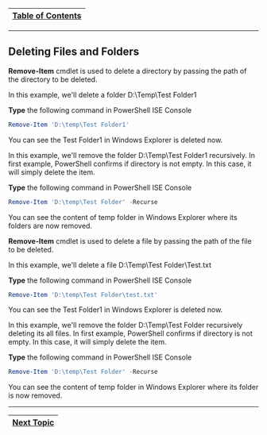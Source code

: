 |[Table of Contents](/00-Table-of-Contents.md)|
|---|

---

## Deleting Files and Folders

**Remove-Item** cmdlet is used to delete a directory by passing the path of the directory to be deleted.

In this example, we'll delete a folder D:\Temp\Test Folder1

**Type** the following command in PowerShell ISE Console

```powershell
Remove-Item 'D:\temp\Test Folder1'
```

You can see the Test Folder1 in Windows Explorer is deleted now.

In this example, we'll remove the folder D:\Temp\Test Folder1 recursively. In first example, PowerShell confirms if directory is not empty. In this case, it will simply delete the item.

**Type** the following command in PowerShell ISE Console

```powershell
Remove-Item 'D:\temp\Test Folder' -Recurse
```

You can see the content of temp folder in Windows Explorer where its folders are now removed.

**Remove-Item** cmdlet is used to delete a file by passing the path of the file to be deleted.

In this example, we'll delete a file D:\Temp\Test Folder\Test.txt

**Type** the following command in PowerShell ISE Console

```powershell
Remove-Item 'D:\temp\Test Folder\test.txt'
```

You can see the Test Folder1 in Windows Explorer is deleted now.

In this example, we'll remove the folder D:\Temp\Test Folder recursively deleting its all files. In first example, PowerShell confirms if directory is not empty. In this case, it will simply delete the item.

**Type** the following command in PowerShell ISE Console

```powershell
Remove-Item 'D:\temp\Test Folder' -Recurse
```

You can see the content of temp folder in Windows Explorer where its folder is now removed.

---

|[Next Topic](/05_Files_and_Folders/05_Moving_Files_Folders.md)|
|---|
